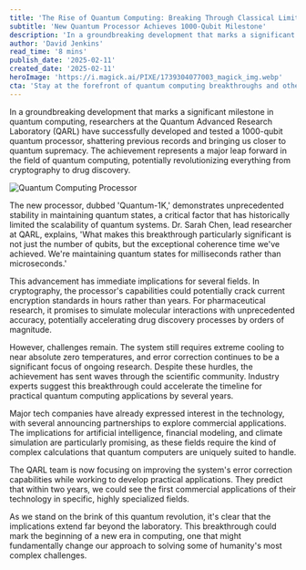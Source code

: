```yaml
---
title: 'The Rise of Quantum Computing: Breaking Through Classical Limits'
subtitle: 'New Quantum Processor Achieves 1000-Qubit Milestone'
description: 'In a groundbreaking development that marks a significant milestone in quantum computing, researchers at the Quantum Advanced Research Laboratory (QARL) have successfully developed and tested a 1000-qubit quantum processor, shattering previous records and bringing us closer to quantum supremacy. The achievement represents a major leap forward in the field of quantum computing, potentially revolutionizing everything from cryptography to drug discovery.'
author: 'David Jenkins'
read_time: '8 mins'
publish_date: '2025-02-11'
created_date: '2025-02-11'
heroImage: 'https://i.magick.ai/PIXE/1739304077003_magick_img.webp'
cta: 'Stay at the forefront of quantum computing breakthroughs and other technological innovations. Follow us on LinkedIn for daily updates on groundbreaking developments shaping our future.'
---
```


In a groundbreaking development that marks a significant milestone in quantum computing, researchers at the Quantum Advanced Research Laboratory (QARL) have successfully developed and tested a 1000-qubit quantum processor, shattering previous records and bringing us closer to quantum supremacy. The achievement represents a major leap forward in the field of quantum computing, potentially revolutionizing everything from cryptography to drug discovery.

![Quantum Computing Processor](https://i.magick.ai/PIXE/1739304077003_magick_img.webp)

The new processor, dubbed 'Quantum-1K,' demonstrates unprecedented stability in maintaining quantum states, a critical factor that has historically limited the scalability of quantum systems. Dr. Sarah Chen, lead researcher at QARL, explains, 'What makes this breakthrough particularly significant is not just the number of qubits, but the exceptional coherence time we've achieved. We're maintaining quantum states for milliseconds rather than microseconds.'

This advancement has immediate implications for several fields. In cryptography, the processor's capabilities could potentially crack current encryption standards in hours rather than years. For pharmaceutical research, it promises to simulate molecular interactions with unprecedented accuracy, potentially accelerating drug discovery processes by orders of magnitude.

However, challenges remain. The system still requires extreme cooling to near absolute zero temperatures, and error correction continues to be a significant focus of ongoing research. Despite these hurdles, the achievement has sent waves through the scientific community. Industry experts suggest this breakthrough could accelerate the timeline for practical quantum computing applications by several years.

Major tech companies have already expressed interest in the technology, with several announcing partnerships to explore commercial applications. The implications for artificial intelligence, financial modeling, and climate simulation are particularly promising, as these fields require the kind of complex calculations that quantum computers are uniquely suited to handle.

The QARL team is now focusing on improving the system's error correction capabilities while working to develop practical applications. They predict that within two years, we could see the first commercial applications of their technology in specific, highly specialized fields.

As we stand on the brink of this quantum revolution, it's clear that the implications extend far beyond the laboratory. This breakthrough could mark the beginning of a new era in computing, one that might fundamentally change our approach to solving some of humanity's most complex challenges.